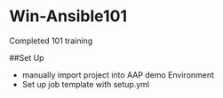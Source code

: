 # Win-Ansible101
Completed 101 training


##Set Up
- manually import project into AAP demo Environment
- Set up job template with setup.yml